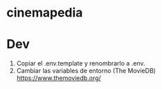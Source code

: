 # cinemapedia

# Dev

1. Copiar el .env.template y renombrarlo a .env.
2. Cambiar las variables de entorno (The MovieDB)
   https://www.themoviedb.org/
